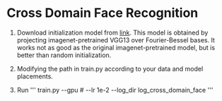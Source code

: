 # Cross Domain Face Recognition

1. Download initialization model from [link](https://arxiv.org/pdf/1909.11285.pdf). This model is obtained by projecting imagenet-pretrained VGG13 over Fourier-Bessel bases. It works not as good as the original imagenet-pretrained model, but is better than random initialization.

2. Modifying the path in train.py according to your data and model placements.

3. Run
'''
train.py --gpu # --lr 1e-2 --log_dir log_cross_domain_face
'''